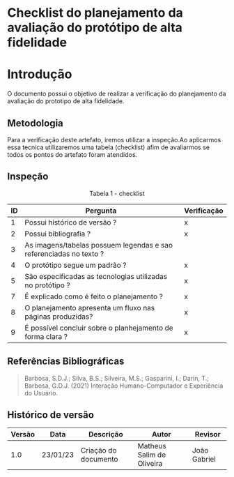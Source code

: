 # Checklist do planejamento da avaliação do protótipo de alta fidelidade

# Introdução

O documento possui o objetivo de realizar a verificação do planejamento da avaliação do prototipo de alta fidelidade.

## Metodologia

Para a verificação deste artefato, iremos utilizar a inspeção.Ao aplicarmos essa tecnica utilizaremos uma tabela (checklist) afim de avaliarmos se todos os pontos do artefato foram atendidos.

## Inspeção

<figcaption><center>
    Tabela 1 - checklist
</figcaption>

| ID  | Pergunta                                                           | Verificação |
| --- | ------------------------------------------------------------------ | ----------- |
| 1   | Possui histórico de versão ?                                       | x           |
| 2   | Possui bibliografia ?                                              | x           |
| 3   | As imagens/tabelas possuem legendas e sao referenciadas no texto ? |             |
| 4   | O protótipo segue um padrão ?                                      | x           |
| 5   | São especificadas as tecnologias utilizadas no protótipo ?         | x           |
| 7   | É explicado como é feito o planejamento ?                          | x           |
| 8   | O planejamento apresenta um fluxo nas páginas produzidas?          | x           |
| 9   | É possível concluir sobre o planhejamento de forma clara ?         | x           |

## Referências Bibliográficas

> Barbosa, S.D.J.; Silva, B.S.; Silveira, M.S.; Gasparini, I.; Darin, T.; Barbosa, G.D.J. (2021) Interação Humano-Computador e Experiência do Usuário.

## Histórico de versão

| Versão | Data     | Descrição            | Autor                     | Revisor      |
| ------ | -------- | -------------------- | ------------------------- | ------------ |
| 1.0    | 23/01/23 | Criação do documento | Matheus Salim de Oliveira | João Gabriel |
